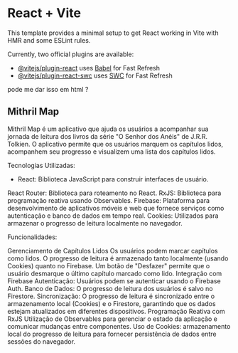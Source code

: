 # React + Vite

This template provides a minimal setup to get React working in Vite with HMR and some ESLint rules.

Currently, two official plugins are available:

- [@vitejs/plugin-react](https://github.com/vitejs/vite-plugin-react/blob/main/packages/plugin-react/README.md) uses [Babel](https://babeljs.io/) for Fast Refresh
- [@vitejs/plugin-react-swc](https://github.com/vitejs/vite-plugin-react-swc) uses [SWC](https://swc.rs/) for Fast Refresh


pode me dar isso em html ?

<h2>Mithril Map</h2>
Mithril Map é um aplicativo que ajuda os usuários a acompanhar sua jornada de leitura dos livros da série "O Senhor dos Anéis" de J.R.R. Tolkien. O aplicativo permite que os usuários marquem os capítulos lidos, acompanhem seu progresso e visualizem uma lista dos capítulos lidos.


Tecnologias Utilizadas:

<ul>
  <li>React: Biblioteca JavaScript para construir interfaces de usuário. </li>
</ul>

React Router: Biblioteca para roteamento no React. 
RxJS: Biblioteca para programação reativa usando Observables. 
Firebase: Plataforma para desenvolvimento de aplicativos móveis e web que fornece serviços como autenticação e banco de dados em tempo real. 
Cookies: Utilizados para armazenar o progresso de leitura localmente no navegador.


Funcionalidades:

Gerenciamento de Capítulos Lidos Os usuários podem marcar capítulos como lidos. 
O progresso de leitura é armazenado tanto localmente (usando Cookies) quanto no Firebase. 
Um botão de "Desfazer" permite que o usuário desmarque o último capítulo marcado como lido. 
Integração com Firebase Autenticação: Usuários podem se autenticar usando o Firebase Auth. 
Banco de Dados: O progresso de leitura dos usuários é salvo no Firestore. 
Sincronização: O progresso de leitura é sincronizado entre o armazenamento local (Cookies) e o Firestore, garantindo que os dados estejam atualizados em diferentes dispositivos. 
Programação Reativa com RxJS Utilização de Observables para gerenciar o estado da aplicação e comunicar mudanças entre componentes. 
Uso de Cookies: armazenamento local do progresso de leitura para fornecer persistência de dados entre sessões do navegador.
